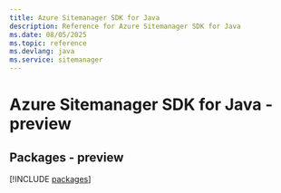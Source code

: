 ```yaml
---
title: Azure Sitemanager SDK for Java
description: Reference for Azure Sitemanager SDK for Java
ms.date: 08/05/2025
ms.topic: reference
ms.devlang: java
ms.service: sitemanager
---
```

# Azure Sitemanager SDK for Java - preview
## Packages - preview
[!INCLUDE [packages](sitemanager-index.md)]
